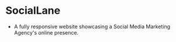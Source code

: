 # SocialLane
   - A fully responsive website showcasing a Social Media Marketing Agency's online presence.

